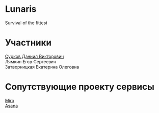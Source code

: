 # Lunaris
Survival of the fittest
# Участники
[Сурков Даниил Викторович](https://github.com/Zip-pacet?tab=repositories) <br>
Лямкин Егор Сергеевич <br>
Затворницкая Екатерина Олеговна 
# Сопутствующие проекту сервисы
[Miro](https://miro.com/welcomeonboard/VTZyTkhHdzF1ZU9Td0RHWTJFdnlJNVQya3pKZDFDUFZFalNCaHlCbGRDMmRpVW9pMHpBUlZ2SFN3ZHJNMlFnOHwzNDU4NzY0NTc5ODI2MjQyMTYxfDI=?share_link_id=320428342847) <br>
[Asana](https://app.asana.com/0/1206644220986758/1206644039498109)
